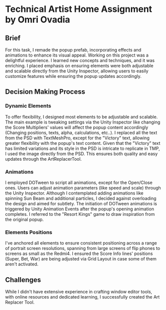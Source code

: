 # Technical Artist Home Assignment by Omri Ovadia

## Brief
For this task, I remade the popup prefab, incorporating effects and animations to enhance its visual appeal.
Working on this project was a delightful experience. I learned new concepts and techniques, and it was enriching.
I placed emphasis on ensuring elements were both adjustable and scalable directly from the Unity Inspector, allowing users to easily customize features while ensuring the popup updates accordingly.

## Decision Making Process
### Dynamic Elements
To offer flexibility, I designed most elements to be adjustable and scalable.
The main example is tweaking settings via the Unity Inspector like changing the Score Multipliers' values will affect the popup content accordingly (Changing positions, texts, alpha, calculations, etc..).
I replaced all the text from the PSD with TextMeshPro, except for the "Victory" text, allowing greater flexibility with the popup's text content.
Given that the "Victory" text has limited variations and its style in the PSD is intricate to replicate in TMP, I used the image directly from the PSD.
This ensures both quality and easy updates through the ArtReplacerTool.

### Animations
I employed DOTween to script all animations, except for the Open/Close ones.
Users can adjust animation parameters (like speed and scale) through the Unity Inspector.
Although I contemplated adding animations like spinning Sun Beam and additional particles, I decided against overloading the design and aimed for subtlety.
The initiation of DOTween animations is triggered by Unity Animation Events after the popup's opening animation completes.
I referred to the "Resort Kings" game to draw inspiration from the original popup.

### Elements Positions
I've anchored all elements to ensure consistent positioning across a range of portrait screen resolutions, spanning from large screens of flip phones to screens as small as the Redmi4.
I ensured the Score Info lines' positions (Super, Bet, War) are being adjusted via Grid Layout in case some of them aren't activated.

## Challenges
While I didn't have extensive experience in crafting window editor tools, with online resources and dedicated learning, I successfully created the Art Replacer Tool.
